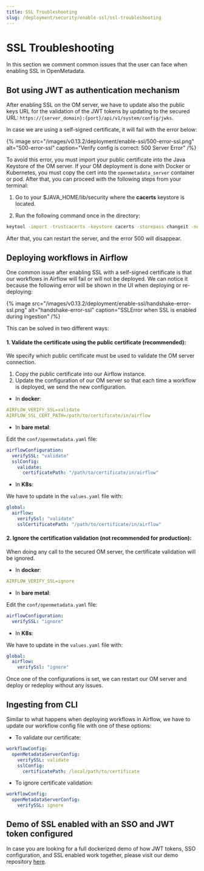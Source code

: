 ```yaml
---
title: SSL Troubleshooting
slug: /deployment/security/enable-ssl/ssl-troubleshooting
---
```


# SSL Troubleshooting

In this section we comment common issues that the user can face when enabling SSL in OpenMetadata.

## Bot using JWT as authentication mechanism

After enabling SSL on the OM server, we have to update also the public keys URL for the validation of the JWT tokens by 
updating to the secured URL: `https://{server_domain}:{port}/api/v1/system/config/jwks`.

In case we are using a self-signed certificate, it will fail with the error below:

 {% image
src="/images/v0.13.2/deployment/enable-ssl/500-error-ssl.png"
alt="500-error-ssl"
caption="Verify config is correct: 500 Server Error"
 /%}

To avoid this error, you must import your public certificate into the Java Keystore of the OM server. If your OM 
deployment is done with Docker or Kubernetes, you must copy the cert into the `openmetadata_server` container or pod. 
After that, you can proceed with the following steps from your terminal:

1. Go to your $JAVA_HOME/lib/security where the **cacerts** keystore is located.

2. Run the following command once in the directory:

```bash
keytool -import -trustcacerts -keystore cacerts -storepass changeit -noprompt -alias localhost -file /path/to/public.cert
```

After that, you can restart the server, and the error 500 will disappear.

## Deploying workflows in Airflow

One common issue after enabling SSL with a self-signed certificate is that our workflows in Airflow will fail or will 
not be deployed. We can notice it because the following error will be shown in the UI when deploying or re-deploying:

 {% image
src="/images/v0.13.2/deployment/enable-ssl/handshake-error-ssl.png"
alt="handshake-error-ssl"
caption="SSLError when SSL is enabled during ingestion"
 /%}

This can be solved in two different ways:

#### 1. Validate the certificate using the public certificate (recommended):

We specify which public certificate must be used to validate the OM server connection.

1. Copy the public certificate into our Airflow instance.
2. Update the configuration of our OM server so that each time a workflow is deployed, we send the new configuration.

- In **docker**:

```yaml
AIRFLOW_VERIFY_SSL=validate
AIRFLOW_SSL_CERT_PATH=/path/to/certificate/in/airflow
```

- In **bare metal**:

Edit the `conf/openmetadata.yaml` file:

```yaml
airflowConfiguration:
  verifySSL: "validate"
  sslConfig:
    validate:
      certificatePath: "/path/to/certificate/in/airflow"
```

- In **K8s**:

We have to update in the `values.yaml` file with:

```yaml
global:
  airflow:
    verifySsl: "validate"
    sslCertificatePath: "/path/to/certificate/in/airflow"
```

#### 2. Ignore the certification validation (not recommended for production):

When doing any call to the secured OM server, the certificate validation will be ignored.

- In **docker**:

```yaml
AIRFLOW_VERIFY_SSL=ignore
```

- In **bare metal**:

Edit the `conf/openmetadata.yaml` file:

```yaml
airflowConfiguration:
  verifySSL: "ignore"
```

- In **K8s**:

We have to update in the `values.yaml` file with:

```yaml
global:
  airflow:
    verifySsl: "ignore"
```

Once one of the configurations is set, we can restart our OM server and deploy or redeploy without any issues.

## Ingesting from CLI

Similar to what happens when deploying workflows in Airflow, we have to update our workflow config file with one of 
these options:

- To validate our certificate:

```yaml
workflowConfig:
  openMetadataServerConfig:
    verifySSL: validate
    sslConfig:
      certificatePath: /local/path/to/certificate
```

- To ignore certificate validation:

```yaml
workflowConfig:
  openMetadataServerConfig:
    verifySSL: ignore
```

## Demo of SSL enabled with an SSO and JWT token configured 

In case you are looking for a full dockerized demo of how JWT tokens, SSO configuration, and SSL enabled work together,
please visit our demo repository [here](https://github.com/open-metadata/openmetadata-demo/tree/main/sso-with-ssl).